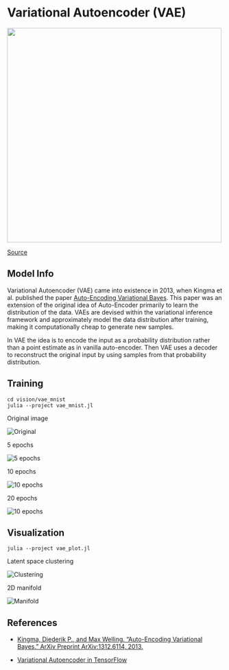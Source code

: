 # Variational Autoencoder (VAE)

<img src="../vae_mnist/docs/vae.png" width="500">

[Source](https://learnopencv.com/variational-autoencoder-in-tensorflow/#:~:text=Variational)

## Model Info

Variational Autoencoder (VAE) came into existence in 2013, when Kingma et al. published the paper [Auto-Encoding Variational Bayes](https://arxiv.org/pdf/1312.6114.pdf). This paper was an extension of the original idea of Auto-Encoder primarily to learn the distribution of the data. VAEs are devised within the variational inference framework and  approximately model the data distribution after training, making it computationally cheap to generate new samples.

In VAE the idea is to encode the input as a probability distribution rather than a point estimate as in vanilla auto-encoder. Then VAE uses a decoder to reconstruct the original input by using samples from that probability distribution.

## Training

```shell
cd vision/vae_mnist
julia --project vae_mnist.jl
```

Original image

![Original](docs/original.png)

5 epochs

![5 epochs](docs/epoch_5.png)

10 epochs

![10 epochs](docs/epoch_10.png)

20 epochs

![10 epochs](docs/epoch_20.png)

## Visualization

```shell
julia --project vae_plot.jl
```

Latent space clustering

![Clustering](docs/clustering.png)

2D manifold

![Manifold](docs/manifold.png)

## References

* [Kingma, Diederik P., and Max Welling. “Auto-Encoding Variational Bayes.” ArXiv Preprint ArXiv:1312.6114, 2013.](https://arxiv.org/pdf/1312.6114.pdf)

* [Variational Autoencoder in TensorFlow](https://learnopencv.com/variational-autoencoder-in-tensorflow/#:~:text=Variational.)
